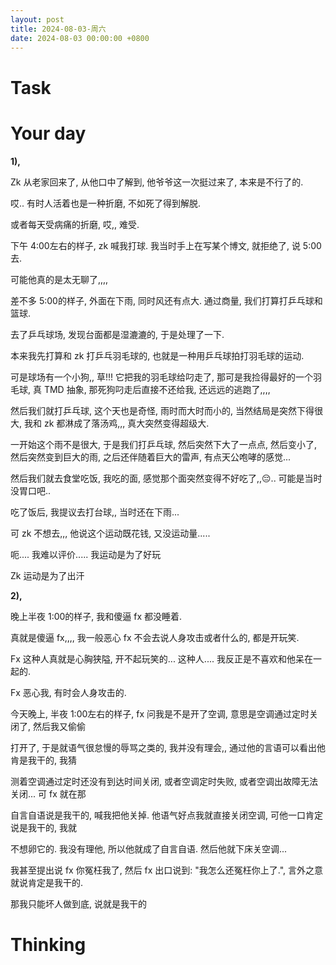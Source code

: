 ```yaml
---
layout: post
title: 2024-08-03-周六
date: 2024-08-03 00:00:00 +0800
---
```







# Task


# Your day

**1),** 

Zk 从老家回来了, 从他口中了解到, 他爷爷这一次挺过来了, 本来是不行了的.

哎.. 有时人活着也是一种折磨, 不如死了得到解脱.

或者每天受病痛的折磨, 哎,, 难受.

下午 4:00左右的样子, zk 喊我打球. 我当时手上在写某个博文, 就拒绝了, 说 5:00去.

可能他真的是太无聊了,,,,

差不多 5:00的样子, 外面在下雨, 同时风还有点大. 通过商量, 我们打算打乒乓球和篮球.

去了乒乓球场, 发现台面都是湿漉漉的, 于是处理了一下.

本来我先打算和 zk 打乒乓羽毛球的, 也就是一种用乒乓球拍打羽毛球的运动.

可是球场有一个小狗,, 草!!! 它把我的羽毛球给叼走了, 那可是我捡得最好的一个羽毛球, 真 TMD 抽象, 那死狗叼走后直接不还给我, 还远远的逃跑了,,,,

然后我们就打乒乓球, 这个天也是奇怪, 雨时而大时而小的, 当然结局是突然下得很大, 我和 zk 都淋成了落汤鸡,,, 真大突然变得超级大.

一开始这个雨不是很大, 于是我们打乒乓球, 然后突然下大了一点点, 然后变小了, 然后突然变到巨大的雨, 之后还伴随着巨大的雷声, 有点天公咆哮的感觉...

然后我们就去食堂吃饭, 我吃的面, 感觉那个面突然变得不好吃了,,😔.. 可能是当时没胃口吧..

吃了饭后, 我提议去打台球,, 当时还在下雨...

可 zk 不想去,,, 他说这个运动既花钱, 又没运动量.....

呃.... 我难以评价..... 我运动是为了好玩

Zk 运动是为了出汗

**2),** 

晚上半夜 1:00的样子, 我和傻逼 fx 都没睡着. 

真就是傻逼 fx,,,, 我一般恶心 fx 不会去说人身攻击或者什么的, 都是开玩笑.

Fx 这种人真就是心胸狭隘, 开不起玩笑的... 这种人.... 我反正是不喜欢和他呆在一起的.

Fx 恶心我, 有时会人身攻击的.

今天晚上, 半夜 1:00左右的样子, fx 问我是不是开了空调, 意思是空调通过定时关闭了, 然后我又偷偷

打开了, 于是就语气很怠慢的辱骂之类的, 我并没有理会,, 通过他的言语可以看出他肯是我干的, 我猜

测着空调通过定时还没有到达时间关闭, 或者空调定时失败, 或者空调出故障无法关闭... 可 fx 就在那

自言自语说是我干的, 喊我把他关掉. 他语气好点我就直接关闭空调, 可他一口肯定说是我干的, 我就

不想卵它的. 我没有理他, 所以他就成了自言自语. 然后他就下床关空调...

我甚至提出说 fx 你冤枉我了, 然后 fx 出口说到: "我怎么还冤枉你上了.", 言外之意就说肯定是我干的.

那我只能坏人做到底, 说就是我干的



# Thinking



